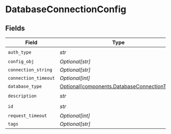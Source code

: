 # DatabaseConnectionConfig


## Fields

| Field                                                                                        | Type                                                                                         | Required                                                                                     | Description                                                                                  |
| -------------------------------------------------------------------------------------------- | -------------------------------------------------------------------------------------------- | -------------------------------------------------------------------------------------------- | -------------------------------------------------------------------------------------------- |
| `auth_type`                                                                                  | *str*                                                                                        | :heavy_check_mark:                                                                           | N/A                                                                                          |
| `config_obj`                                                                                 | *Optional[str]*                                                                              | :heavy_minus_sign:                                                                           | N/A                                                                                          |
| `connection_string`                                                                          | *Optional[str]*                                                                              | :heavy_minus_sign:                                                                           | N/A                                                                                          |
| `connection_timeout`                                                                         | *Optional[int]*                                                                              | :heavy_minus_sign:                                                                           | N/A                                                                                          |
| `database_type`                                                                              | [Optional[components.DatabaseConnectionType]](../../models/shared/databaseconnectiontype.md) | :heavy_minus_sign:                                                                           | N/A                                                                                          |
| `description`                                                                                | *str*                                                                                        | :heavy_check_mark:                                                                           | N/A                                                                                          |
| `id`                                                                                         | *str*                                                                                        | :heavy_check_mark:                                                                           | N/A                                                                                          |
| `request_timeout`                                                                            | *Optional[int]*                                                                              | :heavy_minus_sign:                                                                           | N/A                                                                                          |
| `tags`                                                                                       | *Optional[str]*                                                                              | :heavy_minus_sign:                                                                           | N/A                                                                                          |